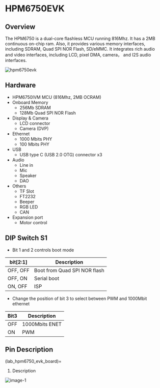 # HPM6750EVK

## Overview

The HPM6750 is a dual-core flashless MCU running 816Mhz. It has a 2MB continuous on-chip ram. Also, it provides various memory interfaces, including SDRAM, Quad SPI NOR Flash, SD/eMMC. It integrates rich audio and video interfaces, including LCD, pixel DMA, camera， and I2S audio interfaces.

 ![hpm6750evk](../../doc/images/boards/hpm6750evk/hpm6750evk.png "hpm6750evk")
## Hardware
- HPM6750IVM MCU (816Mhz, 2MB OCRAM)
- Onboard Memory
  - 256Mb SDRAM
  - 128Mb Quad SPI NOR Flash
- Display & Camera
  - LCD connector
  - Camera (DVP)
- Ethernet
  - 1000 Mbits PHY
  - 100 Mbits PHY
- USB
  - USB type C (USB 2.0 OTG) connector x3
- Audio
  - Line in
  - Mic
  - Speaker
  - DAO
- Others
  - TF Slot
  - FT2232
  - Beeper
  - RGB LED
  - CAN
- Expansion port
  - Motor control
## DIP Switch S1
- Bit 1 and 2 controls boot mode

| bit[2:1] | Description|
|----------|------------|
|OFF, OFF| Boot from Quad SPI NOR flash |
|OFF, ON| Serial boot |
|ON, OFF| ISP |

- Change the position of bit 3 to select between PWM and 1000Mbit ethernet

|Bit3| Description|
|----------|------------|
|OFF|1000Mbits ENET|
|ON|PWM|

## Pin Description

(lab_hpm6750_evk_board)=

1. Description

  ![image-1](../../doc/images/boards/hpm6750evk/hpm6750evk_pwm_output_pin.jpg "image-1")

